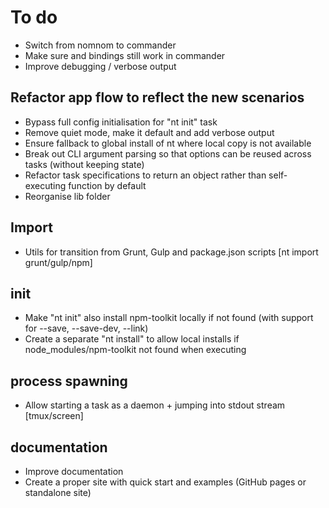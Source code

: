 # To do

* Switch from nomnom to commander
* Make sure <init> and <nocommand> bindings still work in commander
* Improve debugging / verbose output


## Refactor app flow to reflect the new scenarios
* Bypass full config initialisation for "nt init" task
* Remove quiet mode, make it default and add verbose output
* Ensure fallback to global install of nt where local copy is not available
* Break out CLI argument parsing so that options can be reused across tasks (without keeping state)
* Refactor task specifications to return an object rather than self-executing function by default
* Reorganise lib folder


## Import
* Utils for transition from Grunt, Gulp and package.json scripts [nt import grunt/gulp/npm]


## init
* Make "nt init" also install npm-toolkit locally if not found (with support for --save, --save-dev, --link)
* Create a separate "nt install" to allow local installs if node_modules/npm-toolkit not found when executing


## process spawning
* Allow starting a task as a daemon + jumping into stdout stream [tmux/screen]


## documentation
* Improve documentation
* Create a proper site with quick start and examples (GitHub pages or standalone site)
